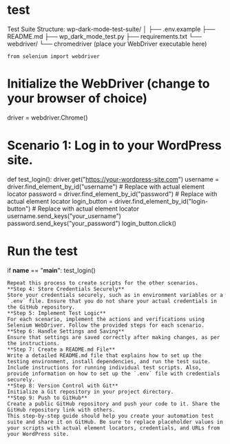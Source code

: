# test
Test Suite Structure: 
wp-dark-mode-test-suite/
│
├── .env.example
├── README.md
├── wp_dark_mode_test.py
├── requirements.txt
└── webdriver/
    └── chromedriver (place your WebDriver executable here)






    from selenium import webdriver
# Initialize the WebDriver (change to your browser of choice)
driver = webdriver.Chrome()
# Scenario 1: Log in to your WordPress site.
def test_login():
    driver.get("https://your-wordpress-site.com")
    username = driver.find_element_by_id("username")  # Replace with actual element locator
    password = driver.find_element_by_id("password")  # Replace with actual element locator
    login_button = driver.find_element_by_id("login-button")  # Replace with actual element locator
    username.send_keys("your_username")
    password.send_keys("your_password")
    login_button.click()
# Run the test
if __name__ == "__main__":
    test_login()
```
Repeat this process to create scripts for the other scenarios.
**Step 4: Store Credentials Securely**
Store your credentials securely, such as in environment variables or a `.env` file. Ensure that you do not share your actual credentials in the GitHub repository.
**Step 5: Implement Test Logic**
For each scenario, implement the actions and verifications using Selenium WebDriver. Follow the provided steps for each scenario.
**Step 6: Handle Settings and Saving**
Ensure that settings are saved correctly after making changes, as per the instructions.
**Step 7: Create a README.md File**
Write a detailed README.md file that explains how to set up the testing environment, install dependencies, and run the test suite. Include instructions for running individual test scripts. Also, provide information on how to set up the `.env` file with credentials securely.
**Step 8: Version Control with Git**
Initialize a Git repository in your project directory.
**Step 9: Push to GitHub**
Create a public GitHub repository and push your code to it. Share the GitHub repository link with others.
This step-by-step guide should help you create your automation test suite and share it on GitHub. Be sure to replace placeholder values in your scripts with actual element locators, credentials, and URLs from your WordPress site.


